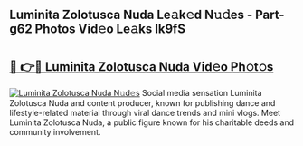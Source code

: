 ## Luminita Zolotusca Nuda Le𝚊k𝚎d N𝚞𝚍es - Part-g62 Photos Vid𝚎o Le𝚊ks Ik9fS

# <h2><a href="http://fbd3qbv.evod.top/?m=Luminita+Zolotusca+Nuda">🔗 👉🔴 Luminita Zolotusca Nuda Vid𝚎o Ph𝚘t𝚘s</a></h2>

[![Luminita Zolotusca Nuda N𝚞d𝚎s](https://i.imgur.com/8V9OHl7.gif)](http://fbd3qbv.evod.top/?m=Luminita+Zolotusca+Nuda)
Social media sensation Luminita Zolotusca Nuda and content producer, known for publishing dance and lifestyle-related material through viral dance trends and mini vlogs. Meet Luminita Zolotusca Nuda, a public figure known for his charitable deeds and community involvement. 
